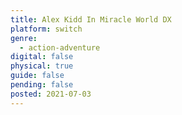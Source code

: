 ```yaml
---
title: Alex Kidd In Miracle World DX
platform: switch
genre:
  - action-adventure
digital: false
physical: true
guide: false
pending: false
posted: 2021-07-03
---
```

